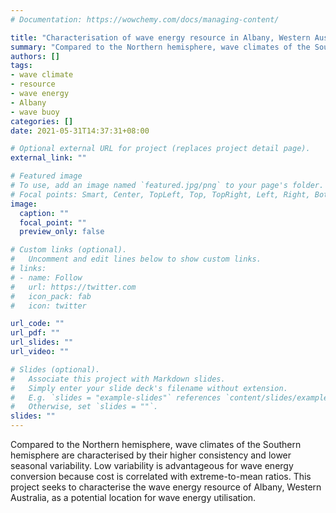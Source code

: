 ```yaml
---
# Documentation: https://wowchemy.com/docs/managing-content/

title: "Characterisation of wave energy resource in Albany, Western Australia"
summary: "Compared to the Northern hemisphere, wave climates of the Southern hemisphere are characterised by their higher consistency and lower seasonal variability. Low variability is advantageous for wave energy conversion because cost is correlated with extreme-to-mean ratios. This project seeks to characterise the wave energy resource of Albany, Western Australia, as a potential location for wave energy utilisation."
authors: []
tags: 
- wave climate
- resource
- wave energy
- Albany
- wave buoy
categories: []
date: 2021-05-31T14:37:31+08:00

# Optional external URL for project (replaces project detail page).
external_link: ""

# Featured image
# To use, add an image named `featured.jpg/png` to your page's folder.
# Focal points: Smart, Center, TopLeft, Top, TopRight, Left, Right, BottomLeft, Bottom, BottomRight.
image:
  caption: ""
  focal_point: ""
  preview_only: false

# Custom links (optional).
#   Uncomment and edit lines below to show custom links.
# links:
# - name: Follow
#   url: https://twitter.com
#   icon_pack: fab
#   icon: twitter

url_code: ""
url_pdf: ""
url_slides: ""
url_video: ""

# Slides (optional).
#   Associate this project with Markdown slides.
#   Simply enter your slide deck's filename without extension.
#   E.g. `slides = "example-slides"` references `content/slides/example-slides.md`.
#   Otherwise, set `slides = ""`.
slides: ""
---
```


Compared to the Northern hemisphere, wave climates of the Southern hemisphere are characterised by their higher consistency and lower seasonal variability. Low variability is advantageous for wave energy conversion because cost is correlated with extreme-to-mean ratios. This project seeks to characterise the wave energy resource of Albany, Western Australia, as a potential location for wave energy utilisation.
